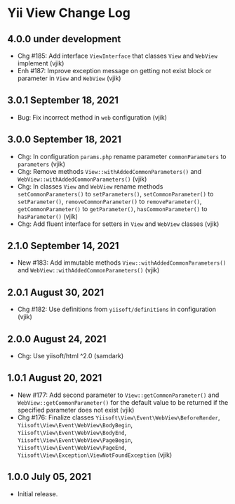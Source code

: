 # Yii View Change Log

## 4.0.0 under development

- Chg #185: Add interface `ViewInterface` that classes `View` and `WebView` implement (vjik)
- Enh #187: Improve exception message on getting not exist block or parameter in `View` and `WebView` (vjik)

## 3.0.1 September 18, 2021

- Bug: Fix incorrect method in `web` configuration (vjik)

## 3.0.0 September 18, 2021

- Сhg: In configuration `params.php` rename parameter `commonParameters` to `parameters` (vjik)
- Chg: Remove methods `View::withAddedCommonParameters()` and `WebView::withAddedCommonParameters()` (vjik)
- Chg: In classes `View` and `WebView` rename methods `setCommonParameters()` to `setParameters()`, `setCommonParameter()` to `setParameter()`,
  `removeCommonParameter()` to `removeParameter()`, `getCommonParameter()` to `getParameter()`,
  `hasCommonParameter()` to `hasParameter()` (vjik)
- Chg: Add fluent interface for setters in `View` and `WebView` classes (vjik)
  
## 2.1.0 September 14, 2021

- New #183: Add immutable methods `View::withAddedCommonParameters()` and `WebView::withAddedCommonParameters()` (vjik)

## 2.0.1 August 30, 2021

- Chg #182: Use definitions from `yiisoft/definitions` in configuration (vjik)

## 2.0.0 August 24, 2021

- Chg: Use yiisoft/html ^2.0 (samdark)

## 1.0.1 August 20, 2021

- New #177: Add second parameter to `View::getCommonParameter()` and `WebView::getCommonParameter()` for the default
  value to be returned if the specified parameter does not exist (vjik)
- Chg #176: Finalize classes `Yiisoft\View\Event\WebView\BeforeRender`, `Yiisoft\View\Event\WebView\BodyBegin`,
  `Yiisoft\View\Event\WebView\BodyEnd`, `Yiisoft\View\Event\WebView\PageBegin`, `Yiisoft\View\Event\WebView\PageEnd`,
  `Yiisoft\View\Exception\ViewNotFoundException` (vjik)

## 1.0.0 July 05, 2021

- Initial release.

